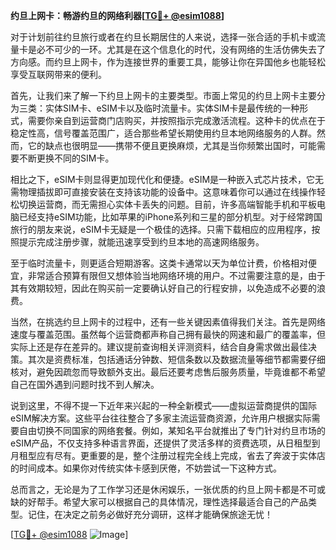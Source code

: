 **约旦上网卡：畅游约旦的网络利器[[TG💪+ @esim1088](https://t.me/s/esim1088)]**

对于计划前往约旦旅行或者在约旦长期居住的人来说，选择一张合适的手机卡或流量卡是必不可少的一环。尤其是在这个信息化的时代，没有网络的生活仿佛失去了方向感。而约旦上网卡，作为连接世界的重要工具，能够让你在异国他乡也能轻松享受互联网带来的便利。

首先，让我们来了解一下约旦上网卡的主要类型。市面上常见的约旦上网卡主要分为三类：实体SIM卡、eSIM卡以及临时流量卡。实体SIM卡是最传统的一种形式，需要你亲自到运营商门店购买，并按照指示完成激活流程。这种卡的优点在于稳定性高，信号覆盖范围广，适合那些希望长期使用约旦本地网络服务的人群。然而，它的缺点也很明显——携带不便且更换麻烦，尤其是当你频繁出国时，可能需要不断更换不同的SIM卡。

相比之下，eSIM卡则显得更加现代化和便捷。eSIM是一种嵌入式芯片技术，它无需物理插拔即可直接安装在支持该功能的设备中。这意味着你可以通过在线操作轻松切换运营商，而无需担心实体卡丢失的问题。目前，许多高端智能手机和平板电脑已经支持eSIM功能，比如苹果的iPhone系列和三星的部分机型。对于经常跨国旅行的朋友来说，eSIM卡无疑是一个极佳的选择。只需下载相应的应用程序，按照提示完成注册步骤，就能迅速享受到约旦本地的高速网络服务。

至于临时流量卡，则更适合短期游客。这类卡通常以天为单位计费，价格相对便宜，非常适合预算有限但又想体验当地网络环境的用户。不过需要注意的是，由于其有效期较短，因此在购买前一定要确认好自己的行程安排，以免造成不必要的浪费。

当然，在挑选约旦上网卡的过程中，还有一些关键因素值得我们关注。首先是网络速度与覆盖范围。虽然每个运营商都声称自己拥有最快的网速和最广的覆盖率，但实际上还是存在差异的。建议提前查询相关评测资料，结合自身需求做出最佳决策。其次是资费标准，包括通话分钟数、短信条数以及数据流量等细节都需要仔细核对，避免因疏忽而导致额外支出。最后还要考虑售后服务质量，毕竟谁都不希望自己在国外遇到问题时找不到人解决。

说到这里，不得不提一下近年来兴起的一种全新模式——虚拟运营商提供的国际eSIM解决方案。这些平台往往整合了多家主流运营商资源，允许用户根据实际需要自由切换不同国家的网络套餐。例如，某知名平台就推出了专门针对约旦市场的eSIM产品，不仅支持多种语言界面，还提供了灵活多样的资费选项，从日租型到月租型应有尽有。更重要的是，整个注册过程完全线上完成，省去了奔波于实体店的时间成本。如果你对传统实体卡感到厌倦，不妨尝试一下这种方式。

总而言之，无论是为了工作学习还是休闲娱乐，一张优质的约旦上网卡都是不可或缺的好帮手。希望大家可以根据自己的具体情况，理性选择最适合自己的产品类型。记住，在决定之前务必做好充分调研，这样才能确保旅途无忧！

[[TG💪+ @esim1088](https://t.me/s/esim1088) ![Image](https://i.postimg.cc/4NQfJmqS/Snipaste-2025-05-13-00-14-12.png)]